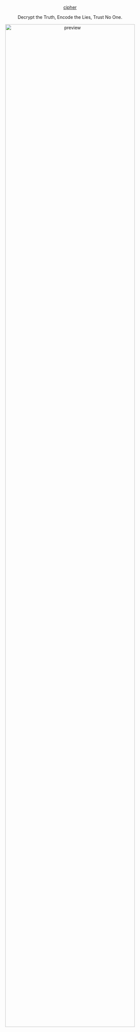 <div align="center">

  [cipher](https://mozilla-cipher.vercel.app)

</div>

<div align="center">

  Decrypt the Truth, Encode the Lies, Trust No One.

</div>

<div align="center">

  <image src="./assets/preview.png" alt="preview" width="90%">

</div>